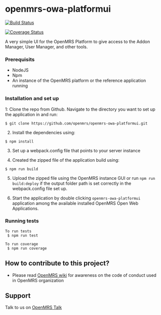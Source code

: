 # openmrs-owa-platformui

[![Build Status](https://travis-ci.org/openmrs/openmrs-owa-platformui.svg?branch=master)](https://travis-ci.org/openmrs/openmrs-owa-platformui)

[![Coverage Status](https://coveralls.io/repos/github/openmrs/openmrs-owa-platformui/badge.svg)](https://coveralls.io/github/openmrs/openmrs-owa-platformui)


A very simple UI for the OpenMRS Platform to give access to the Addon Manager, User Manager, and other tools.

### Prerequisits
- NodeJS
- Npm
- An instance of the OpenMRS platform or the reference application running

### Installation and set up

1: Clone the repo from Github. Navigate to the directory you want to set up the application in and run:
```
$ git clone https://github.com/openmrs/openmrs-owa-platformui.git
```

2. Install the dependencies using:
```
$ npm install
```

3. Set up a webpack.config file that points to your server instance

4. Created the zipped file of the application build using:
```
$ npm run build
```
5. Upload the zipped file using the OpenMRS instance GUI or run `npm run build:deploy` if the output folder path is set correctly in the webpack.config file set up.

6. Start the application by double clicking `openmrs-owa-platformui` application among the available installed OpenMRS Open Web Applications.


### Running tests
```
To run tests 
 $ npm run test
 
To run coverage
 $ npm run coverage
```

## How to contribute to this project?
 - Please read [OpenMRS wiki](https://wiki.openmrs.org/) for awareness on the code of conduct used in OpenMRS organization

## Support

Talk to us on [OpenMRS Talk](https://talk.openmrs.org/)
